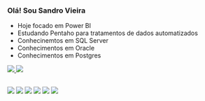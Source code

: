 ### Olá! Sou Sandro Vieira
- Hoje focado em Power BI
- Estudando Pentaho para tratamentos de dados automatizados
- Conhecinemtos em SQL Server
- Conhecimentos em Oracle
- Conhecimentos em Postgres

<div>
  <a href="https://www.formuladigital.com.br">
  <img heigth="180em" src="https://github-readme-stats.vercel.app/api?username=sandropvieira&show_icons=true&theme=dark&include_all_commits=true&count_private=true"/>
  <img heigth="180em" src="https://github-readme-stats.vercel.app/api/top-langs/?username=sandropvieira&layout=compact&langs_count=16&theme=dark"/>
</div>


##


   <div>
    <a href="mailto:sandro@formuladigital.com.br"><img src="https://img.shields.io/badge/Gmail-D14836?style=for-the-badge&logo=gmail&logoColor=white" target="_blank"></a>
    <a href="https://www.linkedin.com/in/sandropvieira"><img src="https://img.shields.io/badge/LinkedIn-0077B5?style=for-the-badge&logo=linkedin&logoColor=white target="_blank"></a>
    <img src="https://img.shields.io/badge/Microsoft%20SQL%20Server-CC2927?style=for-the-badge&logo=microsoft%20sql%20server&logoColor=white">
    <img src="https://img.shields.io/badge/Oracle-F80000?style=for-the-badge&logo=Oracle&logoColor=white">
    <img src="https://img.shields.io/badge/PostgreSQL-316192?style=for-the-badge&logo=postgresql&logoColor=white">
    <img src="https://img.shields.io/badge/Figma-F24E1E?style=for-the-badge&logo=figma&logoColor=white">
  </div>

